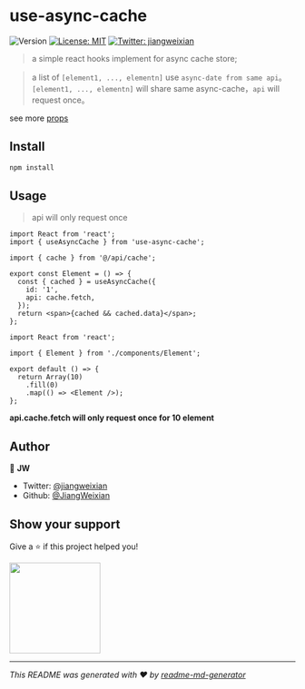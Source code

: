 # use-async-cache
![Version](https://img.shields.io/npm/v/use-async-cache?style=for-the-badge)
[![License: MIT](https://img.shields.io/badge/License-MIT-yellow.svg?style=for-the-badge)](#)
[![Twitter: jiangweixian](https://img.shields.io/twitter/follow/jiangweixian.svg?style=for-the-badge)](https://twitter.com/jiangweixian)

> a simple react hooks implement for async cache store;

> a list of `[element1, ..., elementn]` use `async-date from same api`。`[element1, ..., elementn]` will share same async-cache，`api` will request once。

see more [props](/docs/use-async-cache.md)

## Install

```sh
npm install
```

## Usage
> api will only request once

```tsx
import React from 'react';
import { useAsyncCache } from 'use-async-cache';

import { cache } from '@/api/cache';

export const Element = () => {
  const { cached } = useAsyncCache({
    id: '1',
    api: cache.fetch,
  });
  return <span>{cached && cached.data}</span>;
};
```

```tsx
import React from 'react';

import { Element } from './components/Element';

export default () => {
  return Array(10)
    .fill(0)
    .map(() => <Element />);
};
```

**api.cache.fetch will only request once for 10 element**

## Author

👤 **JW**

* Twitter: [@jiangweixian](https://twitter.com/jiangweixian)
* Github: [@JiangWeixian](https://github.com/JiangWeixian)

## Show your support

Give a ⭐️ if this project helped you!

<a href="https://www.patreon.com/jiangweixian">
  <img src="https://c5.patreon.com/external/logo/become_a_patron_button@2x.png" width="160">
</a>

***
_This README was generated with ❤️ by [readme-md-generator](https://github.com/kefranabg/readme-md-generator)_
